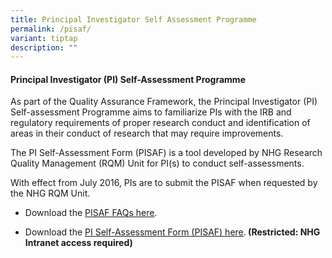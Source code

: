 ```yaml
---
title: Principal Investigator Self Assessment Programme
permalink: /pisaf/
variant: tiptap
description: ""
---
```

<h4><strong>Principal Investigator (PI) Self-Assessment Programme</strong></h4>
<p>As part of the Quality Assurance Framework, the Principal Investigator
(PI) Self-assessment Programme aims to familiarize PIs with the IRB and
regulatory requirements of proper research conduct and identification of
areas in their conduct of research that may require improvements.</p>
<p>The PI Self-Assessment Form (PISAF) is a tool developed by NHG Research
Quality Management (RQM) Unit for PI(s) to conduct self-assessments.</p>
<p>With effect from July 2016, PIs are to submit the PISAF when requested
by the NHG RQM Unit.</p>
<p></p>
<ul data-tight="true" class="tight">
<li>
<p>Download the <a href="/files/Quality/FAQ_PI_SAF_Programme.pdf" rel="noopener noreferrer nofollow" target="_blank">PISAF FAQs here</a>.</p>
</li>
<li>
<p>Download the <a href="https://www.research.nhg.com.sg/wps/wcm/connect/21a7527f-14e8-46a7-b4da-90a9f2aa80fb/504-007_RQM_PI_SAF.docx?MOD=AJPERES&amp;CVID=o3wo1XO&amp;CVID=o3wo1XO&amp;CVID=o3wo1XO" rel="noopener noreferrer nofollow" target="_blank"><u>PI Self-Assessment Form (PISAF) here</u></a>.<strong> (Restricted: NHG Intranet access required)</strong>
</p>
</li>
</ul>
<p></p>